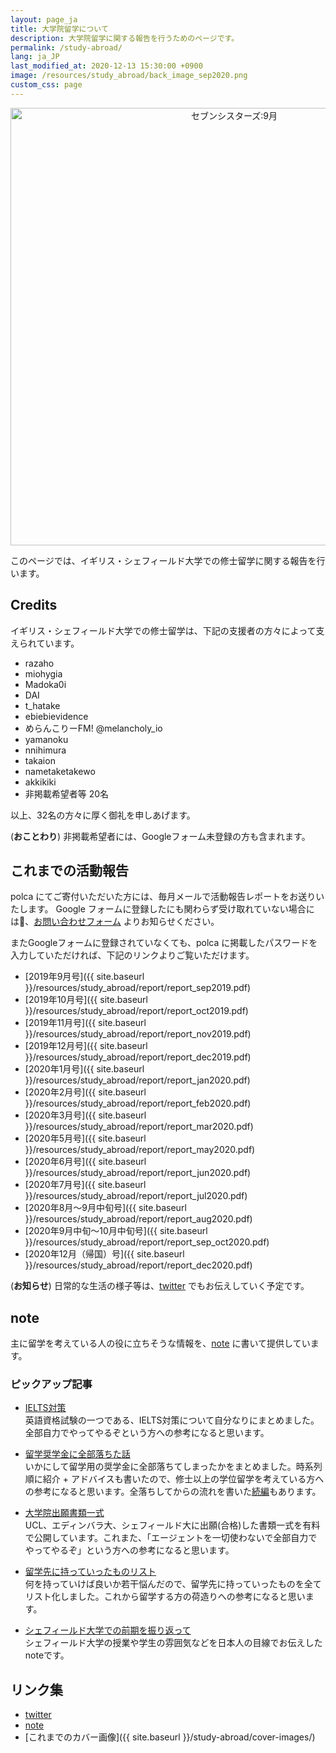 ```yaml
---
layout: page_ja
title: 大学院留学について
description: 大学院留学に関する報告を行うためのページです。
permalink: /study-abroad/
lang: ja_JP
last_modified_at: 2020-12-13 15:30:00 +0900
image: /resources/study_abroad/back_image_sep2020.png
custom_css: page  
---
```


<div style="text-align: center;">
    <img src="{{ site.baseurl }}/resources/study_abroad/back_image_sep2020.png" alt="セブンシスターズ:9月" style="width: 700px; padding: none;"/>
</div>

このページでは、イギリス・シェフィールド大学での修士留学に関する報告を行います。  

## Credits  
イギリス・シェフィールド大学での修士留学は、下記の支援者の方々によって支えられています。   

* razaho    
* miohygia    
* Madoka0i  
* DAI  
* t_hatake  
* ebiebievidence  
* めらんこりーFM! @melancholy_io  
* yamanoku  
* nnihimura  
* takaion  
* nametaketakewo  
* akkikiki
* 非掲載希望者等 20名  

以上、32名の方々に厚く御礼を申しあげます。  

(**おことわり**) 非掲載希望者には、Googleフォーム未登録の方も含まれます。


## これまでの活動報告  
polca にてご寄付いただいた方には、毎月メールで活動報告レポートをお送りいたします。
Google フォームに登録したにも関わらず受け取れていない場合には、[お問い合わせフォーム](https://gucci-j.github.io/contact/) よりお知らせください。  

またGoogleフォームに登録されていなくても、polca に掲載したパスワードを入力していただければ、下記のリンクよりご覧いただけます。  

* [2019年9月号]({{ site.baseurl }}/resources/study_abroad/report/report_sep2019.pdf)  
* [2019年10月号]({{ site.baseurl }}/resources/study_abroad/report/report_oct2019.pdf)  
* [2019年11月号]({{ site.baseurl }}/resources/study_abroad/report/report_nov2019.pdf)   
* [2019年12月号]({{ site.baseurl }}/resources/study_abroad/report/report_dec2019.pdf)  
* [2020年1月号]({{ site.baseurl }}/resources/study_abroad/report/report_jan2020.pdf)  
* [2020年2月号]({{ site.baseurl }}/resources/study_abroad/report/report_feb2020.pdf)
* [2020年3月号]({{ site.baseurl }}/resources/study_abroad/report/report_mar2020.pdf)
* [2020年5月号]({{ site.baseurl }}/resources/study_abroad/report/report_may2020.pdf)
* [2020年6月号]({{ site.baseurl }}/resources/study_abroad/report/report_jun2020.pdf)
* [2020年7月号]({{ site.baseurl }}/resources/study_abroad/report/report_jul2020.pdf)
* [2020年8月〜9月中旬号]({{ site.baseurl }}/resources/study_abroad/report/report_aug2020.pdf)
* [2020年9月中旬〜10月中旬号]({{ site.baseurl }}/resources/study_abroad/report/report_sep_oct2020.pdf)
* [2020年12月（帰国）号]({{ site.baseurl }}/resources/study_abroad/report/report_dec2020.pdf)


(**お知らせ**) 日常的な生活の様子等は、[twitter](https://twitter.com/_gucciiiii) でもお伝えしていく予定です。

## note  
主に留学を考えている人の役に立ちそうな情報を、[note](https://note.com/_gucciiiii) に書いて提供しています。  


### ピックアップ記事  
* [IELTS対策](https://note.com/_gucciiiii/n/nc2a210affadf)  
英語資格試験の一つである、IELTS対策について自分なりにまとめました。全部自力でやってやるぞという方への参考になると思います。  

* [留学奨学金に全部落ちた話](https://note.com/_gucciiiii/n/n719fc658a21d)  
いかにして留学用の奨学金に全部落ちてしまったかをまとめました。時系列順に紹介 + アドバイスも書いたので、修士以上の学位留学を考えている方への参考になると思います。全落ちしてからの流れを書いた[続編](https://note.com/_gucciiiii/n/n19ebbb1b401d)もあります。  

* [大学院出願書類一式](https://note.com/_gucciiiii/m/m09f79ed8d2ca)  
UCL、エディンバラ大、シェフィールド大に出願(合格)した書類一式を有料で公開しています。これまた、「エージェントを一切使わないで全部自力でやってやるぞ」という方への参考になると思います。  

* [留学先に持っていったものリスト](https://note.com/_gucciiiii/n/nd00780c1d3e7)  
何を持っていけば良いか若干悩んだので、留学先に持っていったものを全てリスト化しました。これから留学する方の荷造りへの参考になると思います。  

* [シェフィールド大学での前期を振り返って](https://note.com/_gucciiiii/n/n8791b6fd0bea)  
シェフィールド大学の授業や学生の雰囲気などを日本人の目線でお伝えしたnoteです。  


## リンク集
* [twitter](https://twitter.com/_gucciiiii)  
* [note](https://note.com/_gucciiiii)
* [これまでのカバー画像]({{ site.baseurl }}/study-abroad/cover-images/)
